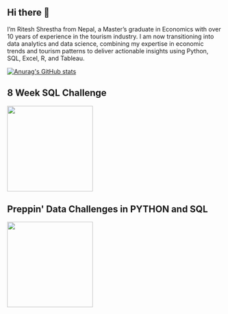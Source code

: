 ## Hi there 👋

I’m Ritesh Shrestha from Nepal, a Master’s graduate in Economics with over 10 years of experience in the tourism industry. I am now transitioning into data analytics and data science, combining my expertise in economic trends and tourism patterns to deliver actionable insights using Python, SQL, Excel, R, and Tableau.

[![Anurag's GitHub stats](https://github-readme-stats.vercel.app/api?username=RittheGit)](https://github.com/anuraghazra/github-readme-stats)

## 8 Week SQL Challenge
<a href="https://github.com/RittheGit/8-Week-SQL-Challenge/edit/main/README.md">
  <img src="https://user-images.githubusercontent.com/120476961/226283774-dc5f5404-d93b-49f6-9bab-6e4f5a34d262.png" width="200">
</a>

## Preppin' Data Challenges in PYTHON and SQL
<a href="https://github.com/RittheGit/Preppin-_Data_Challenges/blob/main/README.md">
  <img src="https://github.com/RittheGit/Preppin-_Data_Challenges/blob/main/preppindata.png?raw=true" width="200">
</a>
